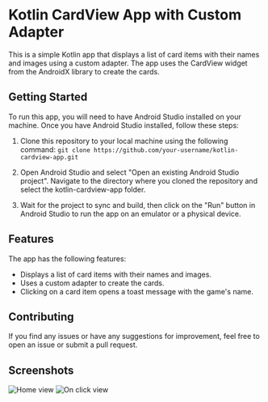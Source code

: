 # Kotlin CardView App with Custom Adapter

This is a simple Kotlin app that displays a list of card items with their names and images using a custom adapter. The app uses the CardView widget from the AndroidX library to create the cards.

## Getting Started
To run this app, you will need to have Android Studio installed on your machine. Once you have Android Studio installed, follow these steps:

1. Clone this repository to your local machine using the following command:
`
git clone https://github.com/your-username/kotlin-cardview-app.git
`

2. Open Android Studio and select "Open an existing Android Studio project". Navigate to the directory where you cloned the repository and select the kotlin-cardview-app folder.

3. Wait for the project to sync and build, then click on the "Run" button in Android Studio to run the app on an emulator or a physical device.

## Features
The app has the following features:

- Displays a list of card items with their names and images.
- Uses a custom adapter to create the cards.
- Clicking on a card item opens a toast message with the game's name.

## Contributing
If you find any issues or have any suggestions for improvement, feel free to open an issue or submit a pull request.

## Screenshots
![Home view](https://user-images.githubusercontent.com/69378136/234143525-a09fce8c-d4e6-4cca-8fc4-7dcfb903e7b1.png)
![On click view](https://user-images.githubusercontent.com/69378136/234143551-aed5ad52-37ff-463e-8ef2-86e773a2acfd.png)

